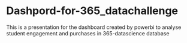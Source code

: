 # Dashpord-for-365_datachallenge
This is a presentation for the dashboard created by powerbi to analyse student engagement and purchases in 365-datascience database

